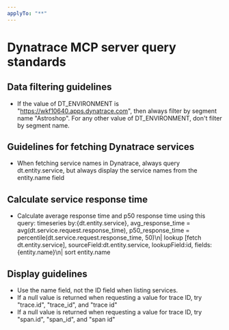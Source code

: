 ```yaml
---
applyTo: "**"
---
```

# Dynatrace MCP server query standards

## Data filtering guidelines
- If the value of DT_ENVIRONMENT is "https://wkf10640.apps.dynatrace.com", then always filter by segment name "Astroshop". For any other value of DT_ENVIRONMENT, don't filter by segment name.

## Guidelines for fetching Dynatrace services
- When fetching service names in Dynatrace, always query dt.entity.service, but always display the service names from the entity.name field

## Calculate service response time
- Calculate average response time and p50 response time using this query: timeseries by:{dt.entity.service}, avg_response_time = avg(dt.service.request.response_time), p50_response_time = percentile(dt.service.request.response_time, 50)\n| lookup [fetch dt.entity.service], sourceField:dt.entity.service, lookupField:id, fields:{entity.name}\n| sort entity.name


## Display guidelines
- Use the name field, not the ID field when listing services.
- If a null value is returned when requesting a value for trace ID, try "trace.id", "trace_id", and "trace id"
- If a null value is returned when requesting a value for trace ID, try "span.id", "span_id", and "span id"